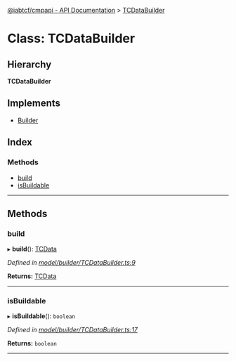 [@iabtcf/cmpapi - API Documentation](../README.md) > [TCDataBuilder](../classes/tcdatabuilder.md)

# Class: TCDataBuilder

## Hierarchy

**TCDataBuilder**

## Implements

* [Builder](../interfaces/builder.md)

## Index

### Methods

* [build](tcdatabuilder.md#build)
* [isBuildable](tcdatabuilder.md#isbuildable)

---

## Methods

<a id="build"></a>

###  build

▸ **build**(): [TCData](tcdata.md)

*Defined in [model/builder/TCDataBuilder.ts:9](https://github.com/chrispaterson/iabtcf-es/blob/cff81a9/modules/cmpapi/src/model/builder/TCDataBuilder.ts#L9)*

**Returns:** [TCData](tcdata.md)

___
<a id="isbuildable"></a>

###  isBuildable

▸ **isBuildable**(): `boolean`

*Defined in [model/builder/TCDataBuilder.ts:17](https://github.com/chrispaterson/iabtcf-es/blob/cff81a9/modules/cmpapi/src/model/builder/TCDataBuilder.ts#L17)*

**Returns:** `boolean`

___

